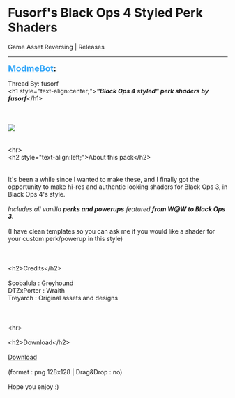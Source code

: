 # Fusorf's Black Ops 4 Styled Perk Shaders
Game Asset Reversing | Releases

---
<strong style="font-size: 1.4em;"><span style="text-decoration: underline;text-decoration-color: #34a7f9;"><span style="color:#34a7f9;">ModmeBot</span></span>:</strong>

<p>Thread By: fusorf<br />&lt;h1 style=&quot;text-align:center;&quot;&gt;<strong><em>&quot;Black Ops 4 styled&quot; perk shaders by fusorf</em></strong>&lt;/h1&gt;<br /> <br /><strong><em></em></strong><br /> <br /><img style="max-width: 500px;" src="https://i.imgur.com/yrxkHbk.png"><br /> <br /> <br />&lt;hr&gt;<br />&lt;h2 style=&quot;text-align:left;&quot;&gt;About this pack&lt;/h2&gt;<br /> <br /> <br />It&#39;s been a while since I wanted to make these, and I finally got the opportunity to make hi-res and authentic looking shaders for Black Ops 3, in Black Ops 4&#39;s style.<br /> <br /><em>Includes all vanilla <strong>perks and powerups</strong> featured <strong>from W@W to Black Ops 3.</strong></em><br /> <br />(I have clean templates so you can ask me if you would like a shader for your custom perk/powerup in this style)<br /> <br /> <br /> <br />&lt;h2&gt;Credits&lt;/h2&gt;<br /> <br />Scobalula : Greyhound<br />DTZxPorter : Wraith<br />Treyarch : Original assets and designs<br /> <br /> <br /> <br />&lt;hr&gt;<br /> <br />&lt;h2&gt;Download&lt;/h2&gt;<br /> <br /><a href="https://www.mediafire.com/file/lmlsymltkc3mkke/Fusorf%2527s_BO4_styled_shaders.zip/file">Download</a><br /> <br />(format : png 128x128 | Drag&amp;Drop : no)<br /> <br />Hope you enjoy :)</p>
